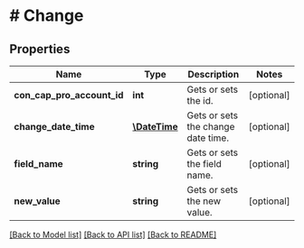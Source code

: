 # # Change

## Properties

Name | Type | Description | Notes
------------ | ------------- | ------------- | -------------
**con_cap_pro_account_id** | **int** | Gets or sets the id. | [optional] 
**change_date_time** | [**\DateTime**](\DateTime.md) | Gets or sets the change date time. | [optional] 
**field_name** | **string** | Gets or sets the field name. | [optional] 
**new_value** | **string** | Gets or sets the new value. | [optional] 

[[Back to Model list]](../../README.md#documentation-for-models) [[Back to API list]](../../README.md#documentation-for-api-endpoints) [[Back to README]](../../README.md)


